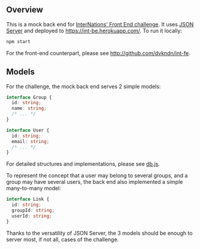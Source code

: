 ## Overview

This is a mock back end for [InterNations' Front End challenge](https://github.com/dvkndn/int-fe/blob/master/TASK.pdf). It uses [JSON Server](https://github.com/typicode/json-server) and deployed to https://int-be.herokuapp.com/. To run it locally:

```bash
npm start
```

For the front-end counterpart, please see http://github.com/dvkndn/int-fe.

## Models

For the challenge, the mock back end serves 2 simple models:

```ts
interface Group {
  id: string;
  name: string;
  /* ... */
}

interface User {
  id: string;
  email: string;
  /* ... */
}
```

For detailed structures and implementations, please see [db.js](db.js).

To represent the concept that a user may belong to several groups, and a group may have several users, the back end also implemented a simple many-to-many model:

```ts
interface Link {
  id: string;
  groupId: string;
  userId: string;
}
```

Thanks to the versatility of JSON Server, the 3 models should be enough to server most, if not all, cases of the challenge.
